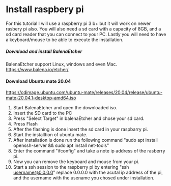 # Install raspbery pi
For this tutorial I will use a raspberry pi 3 b+ but it will work on newer rasbery pi also.
You will also need a sd card with a capacity of 8GB, and a sd card reader that you can connect to your PC.
Lastly you will need to have a keyboard/mouse to be able to execute the installation.


##### Download and install BalenaEtcher 
BalenaEtcher support Linux, windows and even Mac. https://www.balena.io/etcher/

#### Download Ubuntu mate 20.04
https://cdimage.ubuntu.com/ubuntu-mate/releases/20.04/release/ubuntu-mate-20.04.1-desktop-amd64.iso


1. Start BalenaEtcher and open the downloaded iso.
2. Insert the SD card to the PC 
3. Press "Select Target" in balenaEtcher and chose your sd card.
4. Press Flash
5. After the flashing is done insert the sd card in your raspbarry pi.
6. Start the installtion of ubuntu mate.
7. After installation is done run the following command "sudo apt install openssh-server && sudo apt install net-tools"
8. Enter the command "ifconfig" and take a note ip address of the rasberry pi.
9. Now you can remove the keyboard and mouse from your pi.
10. Start a ssh session to the raspberry pi by entering "ssh username@0.0.0.0" replace 0.0.0.0 with the acutal ip address of the pi, and the username with the usename you chosed under installation.
